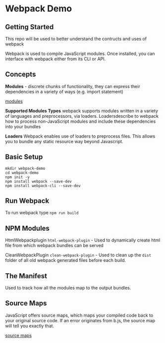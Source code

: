 Webpack Demo
=======

## Getting Started

This repo will be used to better understand the contructs and uses of webpack 

Webpack is used to compile JavaScript modules. Once installed, you can interface with webpack either from its CLI or API.

## Concepts

**Modules** - discrete chunks of functionality, they can express their dependencies in a variety of ways (e.g. import statement)

 [modules](https://webpack.js.org/concepts/modules/)

**Supported Modules Types**
webpack supports modules written in a variety of languages and preprocessors, via loaders. Loadersdescribe to webpack how to process non-JavaScript modules and include these dependencies into your bundles

**Loaders**
Webpack enables use of loaders to preprocess files. This allows you to bundle any static resource way beyond Javascript.

## Basic Setup

```
mkdir webpack-demo
cd webpack-demo
npm init -y
npm install webpack --save-dev
npm install webpack-cli --save-dev
```

## Run Webpack

To run webpack type
`npm run build`

## NPM Modules
HtmlWebpackplugin `html-webpack-plugin` - Used to dynamically create html file from which webpack bundles can be served

CleanWebpackPlugin `clean-webpack-plugin` - Used to clean up the `dist` folder of all old webpack generated files before each build.

## The Manifest 
Used to track how all the modules map to the output bundles.

## Source Maps

JavaScript offers source maps, which maps your compiled code back to your original source code. If an error originates from b.js, the source map will tell you exactly that.

 [source maps](https://blog.teamtreehouse.com/introduction-source-maps)